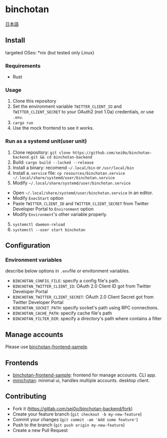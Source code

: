 # binchotan

[日本語](https://github.com/sei0o/binchotan-backend/blob/main/README.ja.md)

## Install

targeted OSes: *nix (but tested only Linux)

### Requirements

* Rust

### Usage

1. Clone this repository
2. Set the environment variable `TWITTER_CLIENT_ID` and `TWITTER_CLIENT_SECRET` to your OAuth2 (not 1.0a) credentials, or use `.env`.
3. `cargo run`
4. Use the mock frontend to see it works.

### Run as a systemd unit(user unit)

1. Clone repository: `git clone https://github.com/sei0o/binchotan-backend.git && cd binchotan-backend`
1. Build: `cargo build --locked --release`
2. Install a binary: recomend `~/.local/bin` or `/usr/local/bin`
3. Install a`.service` file: `cp resources/binchotan.service ~/.local/share/systemd/user/binchotan.service`
4. Modify `~/.local/share/systemd/user/binchotan.service`
  * Open `~/.local/share/systemd/user/binchotan.service` in an editor.
  * Modify `ExecStart` option
  * Paste `TWITTER_CLIENT_ID` and `TWITTER_CLIENT_SECRET` from Twitter Developer Portal to `Environment` option
  * Modify `Environment`'s  other variable properly.
5. `systemctl daemon-reload`
6. `systemctl --user start binchotan`

## Configuration

### Environment variables

describe below options in `.env`file or envitonment variables.

* `BINCHOTAN_CONFIG_FILE`: specify a config file's path.
* `BINCHOTAN_TWITTER_CLIENT_ID`: OAuth 2.0 Client ID got from Twitter Developer Portal
* `BINCHOTAN_TWITTER_CLIENT_SECRET`: OAuth 2.0 Client Secret got from Twitter Developer Portal
* `BINCHOTAN_SOCKET_PATH`: specify socket's path using RPC connections.
* `BINCHOTAN_CACHE_PATH`: specify cache file's path 
* `BINCHOTAN_FILTER_DIR`: specify a directory's path where contains a filter

## Manage accounts

Please use [binchotan-frontend-sample](https://github.com/sei0o/binchotan-frontend-sample).

## Frontends

* [binchotan-frontend-sample](https://github.com/sei0o/binchotan-frontend-sample): frontend for manage accounts. CLI app.
* [minichotan](https://github.com/sei0o/minichotan): minimal ui, handles multiple accounts. desktop client.

## Contributing

* Fork it (https://gitlab.com/sei0o/binchotan-backend/fork)
* Create your feature branch (`git checkout -b my-new-feature`)
* Commit your changes (`git commit -am 'Add some feature'`)
* Push to the branch (`git push origin my-new-feature`)
* Create a new Pull Request
